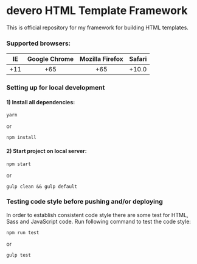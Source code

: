 # devero HTML Template Framework

This is official repository for my framework for building HTML templates.

### Supported browsers:
| IE    | Google Chrome  | Mozilla Firefox | Safari |
| :---: | :------------: | :-------------: | :----: |
|  +11  |  +65           |  +65            | +10.0  |

### Setting up for local development

#### 1) Install all dependencies:
```
yarn
```

or

```
npm install
```

#### 2) Start project on local server:

```
npm start
```
or

```
gulp clean && gulp default
```

### Testing code style before pushing and/or deploying

In order to establish consistent code style there are some test for HTML, Sass and JavaScript code. Run following command to test the code style:

```
npm run test
```
or

```
gulp test
```
